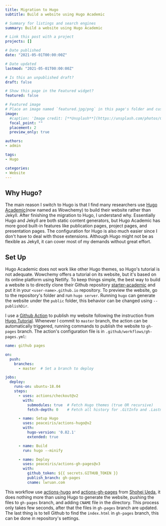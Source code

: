 ```yaml
---
title: Migration to Hugo
subtitle: Build a website using Hugo Academic

# Summary for listings and search engines
summary: Build a website using Hugo Academic

# Link this post with a project
projects: []

# Date published
date: "2021-05-01T00:00:00Z"

# Date updated
lastmod: "2021-05-01T00:00:00Z"

# Is this an unpublished draft?
draft: false

# Show this page in the Featured widget?
featured: false

# Featured image
# Place an image named `featured.jpg/png` in this page's folder and customize its options here.
image:
  #caption: 'Image credit: [**Unsplash**](https://unsplash.com/photos/CpkOjOcXdUY)'
  focal_point: ""
  placement: 2
  preview_only: true

authors:
- admin

tags:
- Hugo

categories:
- Website
---
```


## Why Hugo?

The main reason I switch to Hugo is that I find many researchers use [Hugo Academic](https://wowchemy.com)(now named as Wowchemy) to build their website rather than Jekyll. After finishing the migration to Hugo, I understand why. Essentially Hugo and Jekyll are both static content generators, but Hugo Academic has more good built-in features like publication pages, project pages, and presentation pages. The configuration for Hugo is also much easier since I don't have to deal with those extensions. Although Hugo might not be as flexible as Jekyll, it can cover most of my demands without great effort. 

## Set Up

Hugo Academic does not work like other Hugo themes, so Hugo's tutorial is not adequate. Wowchemy offers a tutorial on its website, but it's based on its online platform using Netlify. To keep things simple, the best way to build a website is to directly clone their Github repository [starter-academic](https://github.com/wowchemy/starter-academic) and put it in your `<user-name>.github.io` repository. To preview the website, go to the repository's folder and run `hugo server`. Running `hugo` can generate the website under the `public` folder, this behavior can be changed using `--publishDir`.  

I use a [Github Action](https://github.com/features/actions) to publish my website following the instruction from [Hugo Tutorial](https://gohugo.io/hosting-and-deployment/hosting-on-github/). Whenever I commit to `master` branch, the action can be automatically triggered, running commands to publish the website to `gh-pages` branch. The action's configuration file is in `.github/workflows/gh-pages.yml`:
```yml
name: github pages

on:
  push:
    branches:
      - master  # Set a branch to deploy

jobs:
  deploy:
    runs-on: ubuntu-18.04
    steps:
      - uses: actions/checkout@v2
        with:
          submodules: true  # Fetch Hugo themes (true OR recursive)
          fetch-depth: 0    # Fetch all history for .GitInfo and .Lastmod

      - name: Setup Hugo
        uses: peaceiris/actions-hugo@v2
        with:
          hugo-version: '0.82.1'
          extended: true

      - name: Build
        run: hugo --minify

      - name: Deploy
        uses: peaceiris/actions-gh-pages@v3
        with:
          github_token: ${{ secrets.GITHUB_TOKEN }}
          publish_branch: gh-pages
          cname: lwruan.com
```
This workflow use [actions-hugo](https://github.com/peaceiris/actions-hugo) and [actions-gh-pages](https://github.com/peaceiris/actions-gh-pages) from [Shohei Ueda](https://github.com/peaceiris), it does nothing more than using Hugo to generate the website, pushing the files to `gh-pages` branch, and adding `CNAME` file in the directory. This process only takes few seconds, after that the files in `gh-pages` branch are updated. The last thing is to tell Github to find the `index.html` in `gh-pages` branch, this can be done in repository's settings.